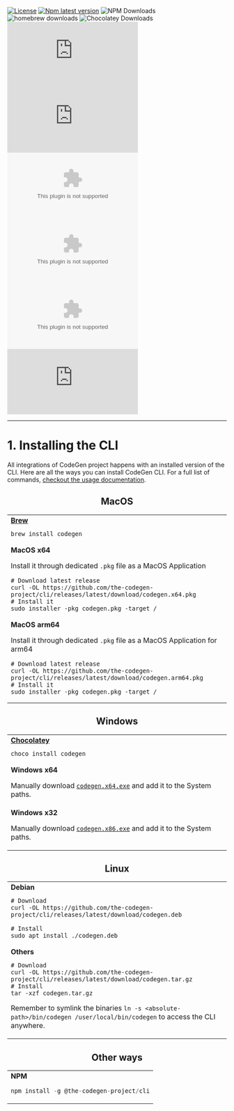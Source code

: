 [![License](https://img.shields.io/github/license/the-codegen-project/cli)](https://github.com/the-codegen-project/cli/blob/master/LICENSE)
[![Npm latest version](https://img.shields.io/npm/v/@the-codegen-project/cli)](https://www.npmjs.com/package/@the-codegen-project/cli)
![NPM Downloads](https://img.shields.io/npm/dw/%40the-codegen-project%2Fcli)
![homebrew downloads](https://img.shields.io/homebrew/installs/dm/codegen?label=Brew)
![Chocolatey Downloads](https://img.shields.io/chocolatey/dt/codegen?label=Chocolatey)
![GitHub Downloads (specific asset, all releases)](https://img.shields.io/github/downloads/the-codegen-project/cli/codegen.x64.pkg?label=MacOS)
![GitHub Downloads (specific asset, all releases)](https://img.shields.io/github/downloads/the-codegen-project/cli/codegen.arm64.pkg?label=MacOS)
![GitHub Downloads (specific asset, all releases)](https://img.shields.io/github/downloads/the-codegen-project/cli/codegen.x86.exe?label=Win)
![GitHub Downloads (specific asset, all releases)](https://img.shields.io/github/downloads/the-codegen-project/cli/codegen.x64.exe?label=Win)
![GitHub Downloads (specific asset, all releases)](https://img.shields.io/github/downloads/the-codegen-project/cli/codegen.tar.gz?label=Linux)
![GitHub Downloads (specific asset, all releases)](https://img.shields.io/github/downloads/the-codegen-project/cli/codegen.deb?label=Linux)

---

# 1. Installing the CLI

All integrations of CodeGen project happens with an installed version of the CLI. Here are all the ways you can install CodeGen CLI. For a full list of commands, [checkout the usage documentation](./usage.md).

<h2 align="center">MacOS</h2>
<!-- prettier-ignore-start -->
<!-- markdownlint-disable -->
<table  align="center" style="width: 100%;">
  <tr>
    <td>
<b><a href="https://brew.sh/">Brew</a></b>

```
brew install codegen
```
</td>
  </tr>
  <tr>
    <td>
<b>MacOS x64</b>

Install it through dedicated `.pkg` file as a MacOS Application

```
# Download latest release
curl -OL https://github.com/the-codegen-project/cli/releases/latest/download/codegen.x64.pkg
# Install it
sudo installer -pkg codegen.pkg -target /
```
</td>
  </tr>
  <tr>
    <td>
<b>MacOS arm64</b>

Install it through dedicated `.pkg` file as a MacOS Application for arm64
```
# Download latest release
curl -OL https://github.com/the-codegen-project/cli/releases/latest/download/codegen.arm64.pkg
# Install it
sudo installer -pkg codegen.pkg -target /
```
</td>
  </tr>
</table>

<h2 align="center">Windows</h2>
<!-- prettier-ignore-start -->
<!-- markdownlint-disable -->
<table align="center" style="width: 100%;">
  <tr>
    <td>
<b><a href="https://chocolatey.org/install">Chocolatey</a></b>

```
choco install codegen
```
</td>
  </tr>
  <tr>
    <td><b>Windows x64</b>

Manually download [`codegen.x64.exe`](https://github.com/the-codegen-project/cli/releases/latest/download/codegen.x64.exe) and add it to the System paths.
</td>
  </tr>
  <tr>
    <td>
<b>Windows x32</b>

Manually download [`codegen.x86.exe`](https://github.com/the-codegen-project/cli/releases/latest/download/codegen.x86.exe) and add it to the System paths.
</td>
  </tr>
</table>


<h2 align="center">Linux</h2>
<!-- prettier-ignore-start -->
<!-- markdownlint-disable -->
<table align="center" style="width: 100%;">
  <tr>
    <td><b>Debian</b>

```
# Download
curl -OL https://github.com/the-codegen-project/cli/releases/latest/download/codegen.deb

# Install
sudo apt install ./codegen.deb
```
</td>
  </tr>
  <tr>
    <td>
<b>Others</b>

```
# Download
curl -OL https://github.com/the-codegen-project/cli/releases/latest/download/codegen.tar.gz
# Install
tar -xzf codegen.tar.gz
```

Remember to symlink the binaries `ln -s <absolute-path>/bin/codegen /user/local/bin/codegen` to access the CLI anywhere.
</td>
  </tr>
</table>

<h2 align="center">Other ways</h2>
<!-- prettier-ignore-start -->
<!-- markdownlint-disable -->
<table align="center" style="width: 100%;">
  <tr>
    <td>
<b>NPM</b>

```typescript
npm install -g @the-codegen-project/cli
```
</td>
  </tr>
</table>
